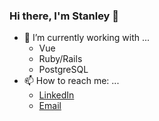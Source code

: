 ### Hi there, I'm Stanley 👋


- 🔭 I’m currently working with ...
  - Vue
  - Ruby/Rails
  - PostgreSQL
- 📫 How to reach me: ...
  - [LinkedIn](https://uk.linkedin.com/in/stanley-liu-055330138) 
  - [Email](mailto:stanleypliu@gmail.com)

